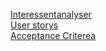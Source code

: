 [Interessentanalyser](doc/Interessentanalyser.md)  
[User storys](doc/UserStorys.md)  
[Acceptance Criterea](doc/AcceptanceCriterea.md)
